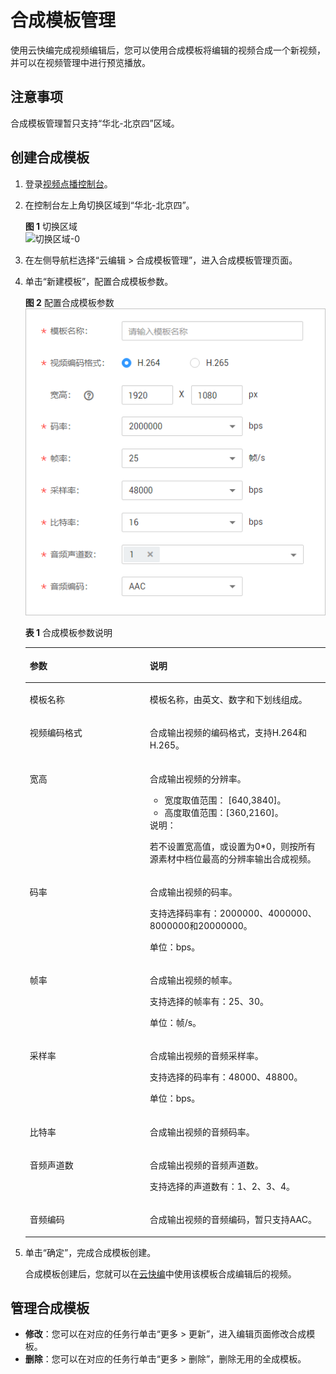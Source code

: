 # 合成模板管理<a name="vod_01_0068"></a>

使用云快编完成视频编辑后，您可以使用合成模板将编辑的视频合成一个新视频，并可以在视频管理中进行预览播放。

## 注意事项<a name="section2942143181911"></a>

合成模板管理暂只支持“华北-北京四”区域。

## 创建合成模板<a name="section765974512718"></a>

1.  登录[视频点播控制台](https://console.huaweicloud.com/vod)。
2.  在控制台左上角切换区域到“华北-北京四”。

    **图 1**  切换区域<a name="fig11221657144714"></a>  
    ![](figures/切换区域-0.png "切换区域-0")

3.  在左侧导航栏选择“云编辑 \> 合成模板管理”，进入合成模板管理页面。
4.  单击“新建模板”，配置合成模板参数。

    **图 2**  配置合成模板参数<a name="fig1339523519161"></a>  
    ![](figures/配置合成模板参数.png "配置合成模板参数")

    **表 1**  合成模板参数说明

    <a name="table1389014752519"></a>
    <table><thead align="left"><tr id="row1989111719259"><th class="cellrowborder" valign="top" width="39.96%" id="mcps1.2.3.1.1"><p id="p148913762511"><a name="p148913762511"></a><a name="p148913762511"></a>参数</p>
    </th>
    <th class="cellrowborder" valign="top" width="60.040000000000006%" id="mcps1.2.3.1.2"><p id="p3891147172518"><a name="p3891147172518"></a><a name="p3891147172518"></a>说明</p>
    </th>
    </tr>
    </thead>
    <tbody><tr id="row889116722510"><td class="cellrowborder" valign="top" width="39.96%" headers="mcps1.2.3.1.1 "><p id="p68917792517"><a name="p68917792517"></a><a name="p68917792517"></a>模板名称</p>
    </td>
    <td class="cellrowborder" valign="top" width="60.040000000000006%" headers="mcps1.2.3.1.2 "><p id="p181713499279"><a name="p181713499279"></a><a name="p181713499279"></a>模板名称，由英文、数字和下划线组成。</p>
    </td>
    </tr>
    <tr id="row148917772519"><td class="cellrowborder" valign="top" width="39.96%" headers="mcps1.2.3.1.1 "><p id="p128910792515"><a name="p128910792515"></a><a name="p128910792515"></a>视频编码格式</p>
    </td>
    <td class="cellrowborder" valign="top" width="60.040000000000006%" headers="mcps1.2.3.1.2 "><p id="p1889118713251"><a name="p1889118713251"></a><a name="p1889118713251"></a>合成输出视频的编码格式，支持H.264和H.265。</p>
    </td>
    </tr>
    <tr id="row12891147132517"><td class="cellrowborder" valign="top" width="39.96%" headers="mcps1.2.3.1.1 "><p id="p1389117762511"><a name="p1389117762511"></a><a name="p1389117762511"></a>宽高</p>
    </td>
    <td class="cellrowborder" valign="top" width="60.040000000000006%" headers="mcps1.2.3.1.2 "><p id="p17737434153014"><a name="p17737434153014"></a><a name="p17737434153014"></a>合成输出视频的分辨率。</p>
    <a name="ul129391342142916"></a><a name="ul129391342142916"></a><ul id="ul129391342142916"><li>宽度取值范围： [640,3840]。</li><li>高度取值范围：[360,2160]。</li></ul>
    <div class="note" id="note13837105152211"><a name="note13837105152211"></a><a name="note13837105152211"></a><span class="notetitle"> 说明： </span><div class="notebody"><p id="p13838115202211"><a name="p13838115202211"></a><a name="p13838115202211"></a>若不设置宽高值，或设置为0*0，则按所有源素材中档位最高的分辨率输出合成视频。</p>
    </div></div>
    </td>
    </tr>
    <tr id="row148913742514"><td class="cellrowborder" valign="top" width="39.96%" headers="mcps1.2.3.1.1 "><p id="p1789114702514"><a name="p1789114702514"></a><a name="p1789114702514"></a>码率</p>
    </td>
    <td class="cellrowborder" valign="top" width="60.040000000000006%" headers="mcps1.2.3.1.2 "><p id="p954293210301"><a name="p954293210301"></a><a name="p954293210301"></a>合成输出视频的码率。</p>
    <p id="p11606112163517"><a name="p11606112163517"></a><a name="p11606112163517"></a>支持选择码率有：2000000、4000000、8000000和20000000。</p>
    <p id="p2012642520352"><a name="p2012642520352"></a><a name="p2012642520352"></a>单位：bps。</p>
    </td>
    </tr>
    <tr id="row2057263016261"><td class="cellrowborder" valign="top" width="39.96%" headers="mcps1.2.3.1.1 "><p id="p115721930122620"><a name="p115721930122620"></a><a name="p115721930122620"></a>帧率</p>
    </td>
    <td class="cellrowborder" valign="top" width="60.040000000000006%" headers="mcps1.2.3.1.2 "><p id="p87781235174012"><a name="p87781235174012"></a><a name="p87781235174012"></a>合成输出视频的帧率。</p>
    <p id="p1265173916412"><a name="p1265173916412"></a><a name="p1265173916412"></a>支持选择的帧率有：25、30。</p>
    <p id="p8587424174111"><a name="p8587424174111"></a><a name="p8587424174111"></a>单位：帧/s。</p>
    </td>
    </tr>
    <tr id="row8217173342613"><td class="cellrowborder" valign="top" width="39.96%" headers="mcps1.2.3.1.1 "><p id="p1721733392618"><a name="p1721733392618"></a><a name="p1721733392618"></a>采样率</p>
    </td>
    <td class="cellrowborder" valign="top" width="60.040000000000006%" headers="mcps1.2.3.1.2 "><p id="p621793322620"><a name="p621793322620"></a><a name="p621793322620"></a>合成输出视频的音频采样率。</p>
    <p id="p1656181911447"><a name="p1656181911447"></a><a name="p1656181911447"></a>支持选择的码率有：48000、48800。</p>
    <p id="p356111974418"><a name="p356111974418"></a><a name="p356111974418"></a>单位：bps。</p>
    </td>
    </tr>
    <tr id="row4802153513269"><td class="cellrowborder" valign="top" width="39.96%" headers="mcps1.2.3.1.1 "><p id="p16802123512614"><a name="p16802123512614"></a><a name="p16802123512614"></a>比特率</p>
    </td>
    <td class="cellrowborder" valign="top" width="60.040000000000006%" headers="mcps1.2.3.1.2 "><p id="p1963119492436"><a name="p1963119492436"></a><a name="p1963119492436"></a>合成输出视频的音频码率。</p>
    </td>
    </tr>
    <tr id="row18111165582617"><td class="cellrowborder" valign="top" width="39.96%" headers="mcps1.2.3.1.1 "><p id="p311220551268"><a name="p311220551268"></a><a name="p311220551268"></a>音频声道数</p>
    </td>
    <td class="cellrowborder" valign="top" width="60.040000000000006%" headers="mcps1.2.3.1.2 "><p id="p9413171564218"><a name="p9413171564218"></a><a name="p9413171564218"></a>合成输出视频的音频声道数。</p>
    <p id="p18154104054213"><a name="p18154104054213"></a><a name="p18154104054213"></a>支持选择的声道数有：1、2、3、4。</p>
    </td>
    </tr>
    <tr id="row1030399122718"><td class="cellrowborder" valign="top" width="39.96%" headers="mcps1.2.3.1.1 "><p id="p23038918273"><a name="p23038918273"></a><a name="p23038918273"></a>音频编码</p>
    </td>
    <td class="cellrowborder" valign="top" width="60.040000000000006%" headers="mcps1.2.3.1.2 "><p id="p43038992717"><a name="p43038992717"></a><a name="p43038992717"></a>合成输出视频的音频编码，暂只支持AAC。</p>
    </td>
    </tr>
    </tbody>
    </table>

5.  单击“确定”，完成合成模板创建。

    合成模板创建后，您就可以在[云快编](云快编.md)中使用该模板合成编辑后的视频。


## 管理合成模板<a name="section165535613718"></a>

-   **修改**：您可以在对应的任务行单击“更多 \> 更新”，进入编辑页面修改合成模板。
-   **删除**：您可以在对应的任务行单击“更多 \> 删除”，删除无用的全成模板。

